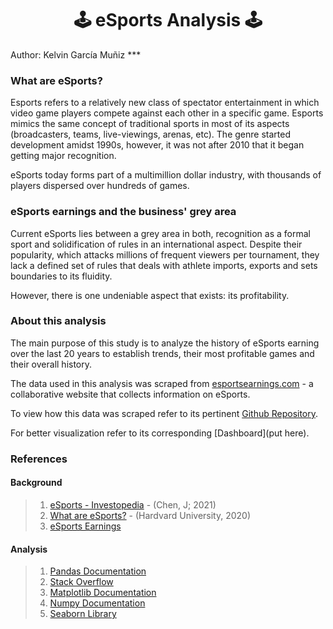 <h1 align="center"><font style="style=color:darkblue;"> 🕹️ eSports Analysis 🕹️ </font></h1> 
Author: Kelvin García Muñiz
***

### What are eSports?
Esports refers to a relatively new class of spectator entertainment in which video game players compete against each other in a specific game. Esports mimics the same concept of traditional sports in most of its aspects (broadcasters, teams, live-viewings, arenas, etc). The genre started development amidst 1990s, however, it was not after 2010 that it began getting major recognition. 

eSports today forms part of a multimillion dollar industry, with thousands of players dispersed over hundreds of games.

### eSports earnings and the business' grey area
Current eSports lies between a grey area in both, recognition as a formal sport and solidification of rules in an international aspect. Despite their popularity, which attacks millions of frequent viewers per tournament, they lack a defined set of rules that deals with athlete imports, exports and sets boundaries to its fluidity. 

However, there is one undeniable aspect that exists: its profitability.

### About this analysis
The main purpose of this study is to analyze the history of eSports earning over the last 20 years to establish trends, their most profitable games and their overall history. 

The data used in this analysis was scraped from [esportsearnings.com](https://www.esportsearnings.com/) - a collaborative website that collects information on eSports. 

To view how this data was scraped refer to its pertinent [Github Repository](https://github.com/Kelvin123459/Esportearnings-scraper). 

For better visualization refer to its corresponding [Dashboard](put here). 

### References

#### Background
>1. [eSports - Investopedia](https://www.investopedia.com/terms/e/esports.asp) - (Chen, J; 2021)
>2. [What are eSports?](https://hir.harvard.edu/esports-part-1-what-are-esports/) - (Hardvard University, 2020)
>3. [eSports Earnings](https://www.esportsearnings.com/)

#### Analysis
>1. [Pandas Documentation](https://pandas.pydata.org/docs/)
>2. [Stack Overflow](https://stackoverflow.com/)
>3. [Matplotlib Documentation](https://matplotlib.org/)
>4. [Numpy Documentation](https://numpy.org/doc/stable/)
>5. [Seaborn Library](https://seaborn.pydata.org/)
